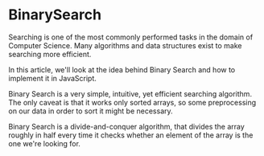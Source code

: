 # BinarySearch
Searching is one of the most commonly performed tasks in the domain of Computer Science. Many algorithms and data structures exist to make searching more efficient.

In this article, we'll look at the idea behind Binary Search and how to implement it in JavaScript.

Binary Search is a very simple, intuitive, yet efficient searching algorithm. The only caveat is that it works only sorted arrays, so some preprocessing on our data in order to sort it might be necessary.

Binary Search is a divide-and-conquer algorithm, that divides the array roughly in half every time it checks whether an element of the array is the one we're looking for.
